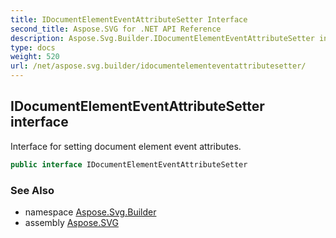 ```yaml
---
title: IDocumentElementEventAttributeSetter Interface
second_title: Aspose.SVG for .NET API Reference
description: Aspose.Svg.Builder.IDocumentElementEventAttributeSetter interface. Interface for setting document element event attributes
type: docs
weight: 520
url: /net/aspose.svg.builder/idocumentelementeventattributesetter/
---
```

## IDocumentElementEventAttributeSetter interface

Interface for setting document element event attributes.

```csharp
public interface IDocumentElementEventAttributeSetter
```

### See Also

* namespace [Aspose.Svg.Builder](../../aspose.svg.builder/)
* assembly [Aspose.SVG](../../)
